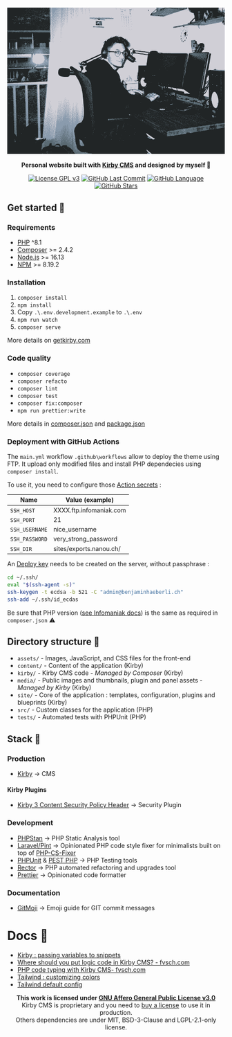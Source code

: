 <div align="center">

 <p><img src="./thumbnail.png" width="800px" alt="Black and white photo of Benjamin Haeberli working on a computer."></p>

**Personal website built with [Kirby CMS](https://getkirby.com/) and designed by myself 🥳**

[![License GPL v3](https://img.shields.io/badge/license-AGPLv3-brightgreen.svg?color=192433)](./LICENSE)
[![GitHub Last Commit](https://img.shields.io/github/last-commit/benjaminhaeberli/benjaminhaeberli.ch?color=192433)](https://github.com/benjaminhaeberli/benjaminhaeberli.ch/commits/main)
[![GitHub Language](https://img.shields.io/github/languages/top/benjaminhaeberli/benjaminhaeberli.ch?color=192433)](https://github.com/benjaminhaeberli/benjaminhaeberli.ch/search?l=php)
[![GitHub Stars](https://img.shields.io/github/stars/benjaminhaeberli/benjaminhaeberli.ch?color=192433)](https://github.com/benjaminhaeberli/benjaminhaeberli.ch/stargazers)

 </div>

## Get started 🔎

### Requirements

- [PHP](https://secure.php.net/manual/en/install.php) ^8.1
- [Composer](https://getcomposer.org/download/) >= 2.4.2
- [Node.js](http://nodejs.org/) >= 16.13
- [NPM](https://docs.npmjs.com/downloading-and-installing-node-js-and-npm) >= 8.19.2

### Installation

1. `composer install`
2. `npm install`
3. Copy `.\.env.development.example` to `.\.env`
4. `npm run watch`
5. `composer serve`

More details on [getkirby.com](https://getkirby.com/docs/guide/quickstart)

### Code quality

- `composer coverage`
- `composer refacto`
- `composer lint`
- `composer test`
- `composer fix:composer`
- `npm run prettier:write`

More details in [composer.json](./composer.json) and [package.json](./package.json)

### Deployment with GitHub Actions

The `main.yml` workflow `.github\workflows` allow to deploy the theme using FTP. It upload only modified files and install PHP dependecies using `composer install`.

To use it, you need to configure those [Action secrets](https://docs.github.com/en/actions/security-guides/encrypted-secrets) :

| Name           | Value (example)         |
| -------------- | ----------------------- |
| `SSH_HOST`     | XXXX.ftp.infomaniak.com |
| `SSH_PORT`     | 21                      |
| `SSH_USERNAME` | nice_username           |
| `SSH_PASSWORD` | very_strong_password    |
| `SSH_DIR`      | sites/exports.nanou.ch/ |

An [Deploy key](https://docs.github.com/fr/authentication/connecting-to-github-with-ssh/managing-deploy-keys) needs to be created on the server, without passphrase :

```bash
cd ~/.ssh/
eval "$(ssh-agent -s)"
ssh-keygen -t ecdsa -b 521 -C "admin@benjaminhaeberli.ch"
ssh-add ~/.ssh/id_ecdas
```

Be sure that PHP version ([see Infomaniak docs](https://www.infomaniak.com/fr/support/faq/2108/modifier-la-version-de-php-utilisee-en-cli-via-ssh)) is the same as required in `composer.json` ⚠️

## Directory structure 📁

- `assets/` - Images, JavaScript, and CSS files for the front-end
- `content/` - Content of the application (Kirby)
- `kirby/` - Kirby CMS code - _Managed by Composer_ (Kirby)
- `media/` - Public images and thumbnails, plugin and panel assets - _Managed by Kirby_ (Kirby)
- `site/` - Core of the application : templates, configuration, plugins and blueprints (Kirby)
- `src/` - Custom classes for the application (PHP)
- `tests/` - Automated tests with PHPUnit (PHP)

## Stack 🧠

### Production

- [Kirby](https://getkirby.com/) → CMS

#### Kirby Plugins

- [Kirby 3 Content Security Policy Header](https://github.com/bnomei/kirby3-security-headers) → Security Plugin

### Development

- [PHPStan](https://phpstan.org/) → PHP Static Analysis tool
- [Laravel/Pint](https://github.com/laravel/pint) → Opinionated PHP code style fixer for minimalists built on top of [PHP-CS-Fixer](https://github.com/PHP-CS-Fixer/PHP-CS-Fixer)
- [PHPUnit](https://phpunit.de/) & [PEST PHP](https://github.com/pestphp/pest) → PHP Testing tools
- [Rector](https://github.com/rectorphp/rector) → PHP automated refactoring and upgrades tool
- [Prettier](https://prettier.io/) → Opinionated code formatter

### Documentation

- [GitMoji](https://gitmoji.dev/) → Emoji guide for GIT commit messages

# Docs 📒

- [Kirby : passing variables to snippets](https://getkirby.com/docs/guide/templates/snippets#passing-variables-to-snippets)
- [Where should you put logic code in Kirby CMS? - fvsch.com](https://fvsch.com/kirby-logic)
- [PHP code typing with Kirby CMS- fvsch.com](https://fvsch.com/kirby-typing)
- [Tailwind : customizing colors](https://tailwindcss.com/docs/customizing-colors)
- [Tailwind default config](https://github.com/tailwindlabs/tailwindcss/blob/master/stubs/defaultConfig.stub.js)

<div align="center">

**This work is licensed under [GNU Affero General Public License v3.0](./LICENSE)**<br>
Kirby CMS is proprietary and you need to [buy a license](https://getkirby.com/buy) to use it in production.<br>
Others dependencies are under MIT, BSD-3-Clause and LGPL-2.1-only license.<br>

</div>
